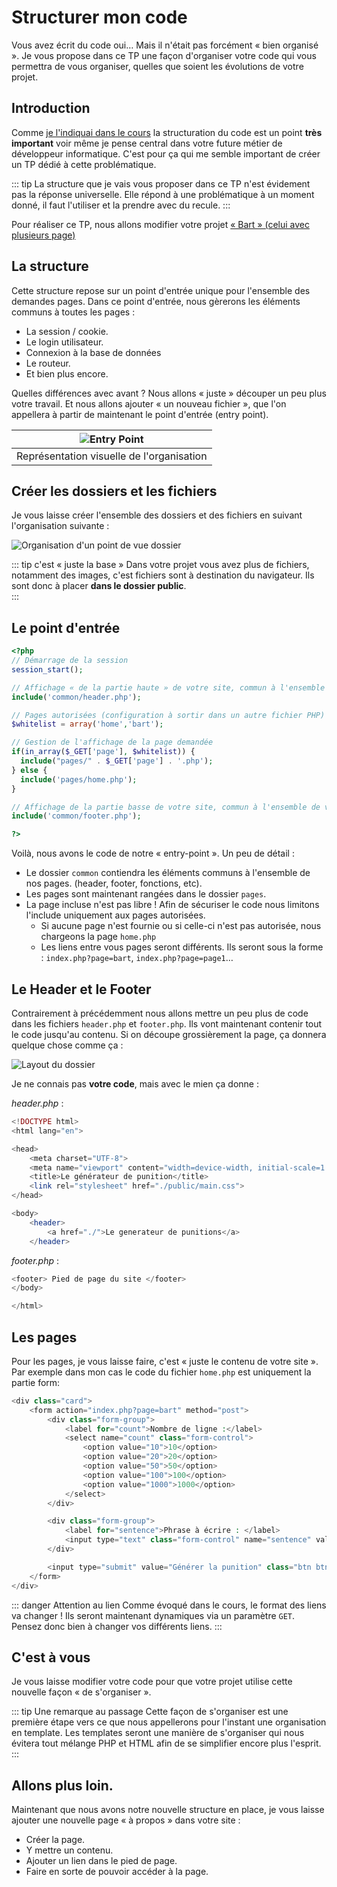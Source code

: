 # Structurer mon code

Vous avez écrit du code oui… Mais il n'était pas forcément « bien organisé ». Je vous propose dans ce TP une façon d'organiser votre code qui vous permettra de vous organiser, quelles que soient les évolutions de votre projet.

## Introduction

Comme [je l'indiquai dans le cours](./support.md#la-structure) la structuration du code est un point **très important** voir même je pense central dans votre future métier de développeur informatique. C'est pour ça qui me semble important de créer un TP dédié à cette problématique.

::: tip
La structure que je vais vous proposer dans ce TP n'est évidement pas la réponse universelle. Elle répond à une problématique à un moment donné, il faut l'utiliser et la prendre avec du recule.
:::

Pour réaliser ce TP, nous allons modifier votre projet [« Bart » (celui avec plusieurs page)](./tp2.md)

## La structure

Cette structure repose sur un point d'entrée unique pour l'ensemble des demandes pages. Dans ce point d'entrée, nous gèrerons les éléments communs à toutes les pages :

- La session / cookie.
- Le login utilisateur.
- Connexion à la base de données
- Le routeur.
- Et bien plus encore.

Quelles différences avec avant ? Nous allons « juste » découper un peu plus votre travail. Et nous allons ajouter « un nouveau fichier », que l'on appellera à partir de maintenant le point d'entrée (entry point).

| ![Entry Point](./res/organisation_structure.png) |
| :----------------------------------------------: |
|    Représentation visuelle de l'organisation     |

## Créer les dossiers et les fichiers

Je vous laisse créer l'ensemble des dossiers et des fichiers en suivant l'organisation suivante :

![Organisation d'un point de vue dossier](./res/organisation_structure_dossier.png)

::: tip c'est « juste la base »
Dans votre projet vous avez plus de fichiers, notamment des images, c'est fichiers sont à destination du navigateur. Ils sont donc à placer **dans le dossier public**.  
:::

## Le point d'entrée

```php
<?php
// Démarrage de la session
session_start();

// Affichage « de la partie haute » de votre site, commun à l'ensemble de votre site
include('common/header.php');

// Pages autorisées (configuration à sortir dans un autre fichier PHP)
$whitelist = array('home','bart');

// Gestion de l'affichage de la page demandée
if(in_array($_GET['page'], $whitelist)) {
  include("pages/" . $_GET['page'] . '.php');
} else {
  include('pages/home.php');
}

// Affichage de la partie basse de votre site, commun à l'ensemble de votre site.
include('common/footer.php');

?>
```

Voilà, nous avons le code de notre « entry-point ». Un peu de détail :

- Le dossier `common` contiendra les éléments communs à l'ensemble de nos pages. (header, footer, fonctions, etc).
- Les pages sont maintenant rangées dans le dossier `pages`.
- La page incluse n'est pas libre ! Afin de sécuriser le code nous limitons l'include uniquement aux pages autorisées.
  - Si aucune page n'est fournie ou si celle-ci n'est pas autorisée, nous chargeons la page `home.php`
  - Les liens entre vous pages seront différents. Ils seront sous la forme : `index.php?page=bart`, `index.php?page=page1`…

## Le Header et le Footer

Contrairement à précédemment nous allons mettre un peu plus de code dans les fichiers `header.php` et `footer.php`. Ils vont maintenant contenir tout le code jusqu'au contenu. Si on découpe grossièrement la page, ça donnera quelque chose comme ça :

![Layout du dossier](./res/structure_layout.jpg)

Je ne connais pas **votre code**, mais avec le mien ça donne :

_header.php_ :

```php
<!DOCTYPE html>
<html lang="en">

<head>
    <meta charset="UTF-8">
    <meta name="viewport" content="width=device-width, initial-scale=1.0">
    <title>Le générateur de punition</title>
    <link rel="stylesheet" href="./public/main.css">
</head>

<body>
    <header>
        <a href="./">Le generateur de punitions</a>
    </header>
```

_footer.php_ :

```php
<footer> Pied de page du site </footer>
</body>

</html>
```

## Les pages

Pour les pages, je vous laisse faire, c'est « juste le contenu de votre site ». Par exemple dans mon cas le code du fichier `home.php` est uniquement la partie form:

```php
<div class="card">
    <form action="index.php?page=bart" method="post">
        <div class="form-group">
            <label for="count">Nombre de ligne :</label>
            <select name="count" class="form-control">
                <option value="10">10</option>
                <option value="20">20</option>
                <option value="50">50</option>
                <option value="100">100</option>
                <option value="1000">1000</option>
            </select>
        </div>

        <div class="form-group">
            <label for="sentence">Phrase à écrire : </label>
            <input type="text" class="form-control" name="sentence" value="Je ne copie pas le code de valentin">
        </div>

        <input type="submit" value="Générer la punition" class="btn btn-danger ma-auto">
    </form>
</div>
```

::: danger Attention au lien
Comme évoqué dans le cours, le format des liens va changer ! Ils seront maintenant dynamiques via un paramètre `GET`. Pensez donc bien à changer vos différents liens.
:::

## C'est à vous

Je vous laisse modifier votre code pour que votre projet utilise cette nouvelle façon « de s'organiser ».

::: tip Une remarque au passage
Cette façon de s'organiser est une première étape vers ce que nous appellerons pour l'instant une organisation en template. Les templates seront une manière de s'organiser qui nous évitera tout mélange PHP et HTML afin de se simplifier encore plus l'esprit.
:::

## Allons plus loin.

Maintenant que nous avons notre nouvelle structure en place, je vous laisse ajouter une nouvelle page « à propos » dans votre site :

- Créer la page.
- Y mettre un contenu.
- Ajouter un lien dans le pied de page.
- Faire en sorte de pouvoir accéder à la page.
